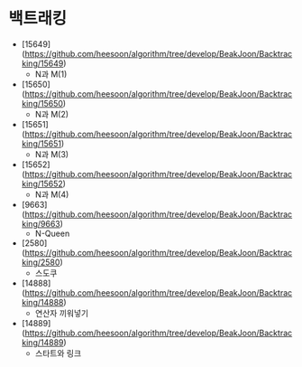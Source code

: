 백트래킹
==========================================================================================
* [15649] (https://github.com/heesoon/algorithm/tree/develop/BeakJoon/Backtracking/15649)
  * N과 M(1)
* [15650] (https://github.com/heesoon/algorithm/tree/develop/BeakJoon/Backtracking/15650)
  * N과 M(2)
* [15651] (https://github.com/heesoon/algorithm/tree/develop/BeakJoon/Backtracking/15651)
  * N과 M(3)
* [15652] (https://github.com/heesoon/algorithm/tree/develop/BeakJoon/Backtracking/15652)
  * N과 M(4)
* [9663] (https://github.com/heesoon/algorithm/tree/develop/BeakJoon/Backtracking/9663)
  * N-Queen
* [2580] (https://github.com/heesoon/algorithm/tree/develop/BeakJoon/Backtracking/2580)
  * 스도쿠
* [14888] (https://github.com/heesoon/algorithm/tree/develop/BeakJoon/Backtracking/14888)
  * 연산자 끼워넣기
* [14889] (https://github.com/heesoon/algorithm/tree/develop/BeakJoon/Backtracking/14889)
  * 스타트와 링크